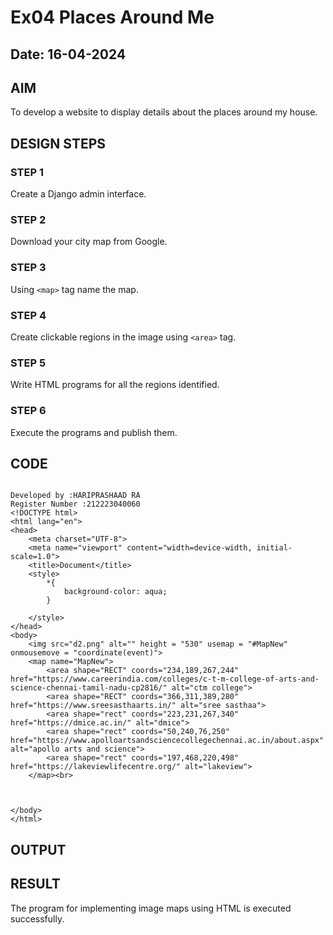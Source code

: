 # Ex04 Places Around Me
## Date: 16-04-2024

## AIM
To develop a website to display details about the places around my house.

## DESIGN STEPS

### STEP 1
Create a Django admin interface.

### STEP 2
Download your city map from Google.

### STEP 3
Using ```<map>``` tag name the map.

### STEP 4
Create clickable regions in the image using ```<area>``` tag.

### STEP 5
Write HTML programs for all the regions identified.

### STEP 6
Execute the programs and publish them.

## CODE
```

Developed by :HARIPRASHAAD RA
Register Number :212223040060
<!DOCTYPE html>
<html lang="en">
<head>
    <meta charset="UTF-8">
    <meta name="viewport" content="width=device-width, initial-scale=1.0">
    <title>Document</title>
    <style>
        *{
            background-color: aqua;
        }
        
    </style>
</head>
<body>
    <img src="d2.png" alt="" height = "530" usemap = "#MapNew" onmousemove = "coordinate(event)">
    <map name="MapNew">
        <area shape="RECT" coords="234,189,267,244" href="https://www.careerindia.com/colleges/c-t-m-college-of-arts-and-science-chennai-tamil-nadu-cp2816/" alt="ctm college">
        <area shape="RECT" coords="366,311,389,280" href="https://www.sreesasthaarts.in/" alt="sree sasthaa">
        <area shape="rect" coords="223,231,267,340" href="https://dmice.ac.in/" alt="dmice">
        <area shape="rect" coords="50,240,76,250" href="https://www.apolloartsandsciencecollegechennai.ac.in/about.aspx" alt="apollo arts and science">
        <area shape="rect" coords="197,468,220,498" href="https://lakeviewlifecentre.org/" alt="lakeview">
    </map><br>
    
    
   
</body>
</html>
```

## OUTPUT







## RESULT
The program for implementing image maps using HTML is executed successfully.
